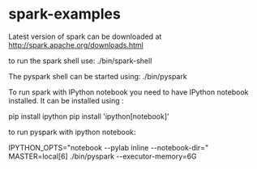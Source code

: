 spark-examples
==============

Latest version of spark can be downloaded at http://spark.apache.org/downloads.html

to run the spark shell use:
./bin/spark-shell


The pyspark shell can be started using:
./bin/pyspark

To run spark with IPython notebook you need to have IPython notebook installed.
It can be installed using :

pip install ipython
pip install 'ipython[notebook]'

to run pyspark with ipython notebook:

IPYTHON_OPTS="notebook --pylab inline --notebook-dir=<directory sto store notebooks>" MASTER=local[6] ./bin/pyspark --executor-memory=6G


